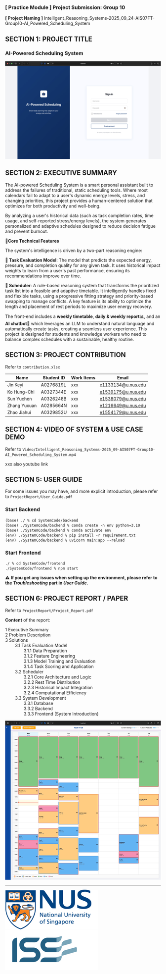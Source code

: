 ﻿### [ Practice Module ] Project Submission: Group 10

**[ Project Naming ]** Intelligent_Reasoning_Systems-2025_09_24-AIS07FT-Group10-AI_Powered_Scheduling_System



## **SECTION 1: PROJECT TITLE**

### **AI-Powered Scheduling System**

<img src="ProjectReport/Project_Report LaTeX/Images/System/cover.png" alt="Cover">



## **SECTION 2: EXECUTIVE SUMMARY**

The AI-powered Scheduling System is a smart personal assistant built to address the failures of traditional, static scheduling tools. Where most calendars fail to adapt to a user's dynamic energy levels, stress, and changing priorities, this project provides a human-centered solution that optimizes for both productivity and well-being.

By analyzing a user's historical data (such as task completion rates, time usage, and self-reported stress/energy levels), the system generates personalized and adaptive schedules designed to reduce decision fatigue and prevent burnout.

**🚀Core Technical Features**

The system's intelligence is driven by a two-part reasoning engine:

**🧠 Task Evaluation Model**: The model that predicts the expected energy, pressure, and completion quality for any given task. It uses historical impact weights to learn from a user's past performance, ensuring its recommendations improve over time.

**📅 Scheduler**: A rule-based reasoning system that transforms the prioritized task list into a feasible and adaptive timetable. It intelligently handles fixed and flexible tasks, using a progressive fitting strategy and priority-based swapping to manage conflicts. A key feature is its ability to optimize the length and placement of rest periods to maximize user energy recovery.

The front-end includes a **weekly timetable**, **daily & weekly report📊**, and an **AI chatbot💬** which leverages an LLM to understand natural language and automatically create tasks, creating a seamless user experience. This project is designed for students and knowledge workers who need to balance complex schedules with a sustainable, healthy routine.



## **SECTION 3: PROJECT CONTRIBUTION**

Refer to `contribution.xlsx`

| Name         | Student ID | Work Items | Email              |
|--------------|------------|------------|--------------------|
| Jin Keyi     | A0276819L  | xxx | e1133134@u.nus.edu |
| Ko Hung-Chi  | A0327344E  | xxx | e1539175@u.nus.edu |
| Sun Yuchen   | A0326248B  | xxx | e1538079@u.nus.edu |
| Zhang Yuxuan | A0285664N  | xxx | e1216649@u.nus.edu |
| Zhao Jiahui  | A0329852U  | xxx | e1554179@u.nus.edu |



## **SECTION 4: VIDEO OF SYSTEM & USE CASE DEMO**

Refer to `Video/Intelligent_Reasoning_Systems-2025_09-AIS07FT-Group10-AI_Powered_Scheduling_System.mp4`

xxx also youtube link



## **SECTION 5: USER GUIDE**

For some issues you may have, and more explicit introduction, please refer to `ProjectReport/User_Guide.pdf`

### Start Backend
    
```
(base) ./ % cd SystemCode/backend 
(base) ./SystemCode/backend % conda create -n env python=3.10 
(base) ./SystemCode/backend % conda activate env 
(env) ./SystemCode/backend % pip install -r requirement.txt 
(env) ./SystemCode/backend % uvicorn main:app --reload
```
    
### Start Frontend
        
```
./ % cd SystemCode/frontend 
./SystemCode/frontend % npm start
```

⚠️ **If you get any issues when setting up the environment, please refer to the *Troubleshooting* part in *User Guide*.**



## **SECTION 6: PROJECT REPORT / PAPER**

Refer to `ProjectReport/Project_Report.pdf`

**Content** of the report: 

1 Executive Summary <br>
2 Problem Description <br>
3 Solutions <br>
&emsp;&emsp; 3.1 Task Evaluation Model <br>
&emsp;&emsp;&emsp;&emsp; 3.1.1 Data Preparation <br>
&emsp;&emsp;&emsp;&emsp; 3.1.2 Feature Engineering <br>
&emsp;&emsp;&emsp;&emsp; 3.1.3 Model Training and Evaluation <br>
&emsp;&emsp;&emsp;&emsp; 3.1.4 Task Scoring and Application <br>
&emsp;&emsp; 3.2 Scheduler <br>
&emsp;&emsp;&emsp;&emsp; 3.2.1 Core Architecture and Logic <br>
&emsp;&emsp;&emsp;&emsp; 3.2.2 Rest Time Distribution <br>
&emsp;&emsp;&emsp;&emsp; 3.2.3 Historical Impact Integration <br>
&emsp;&emsp;&emsp;&emsp; 3.2.4 Computational Efficiency <br>
&emsp;&emsp; 3.3 System Development <br>
&emsp;&emsp;&emsp;&emsp; 3.3.1 Database <br>
&emsp;&emsp;&emsp;&emsp; 3.3.2 Backend <br>
&emsp;&emsp;&emsp;&emsp; 3.3.3 Frontend (System Introduction) <br>

<img src="/ProjectReport/Project_Report LaTeX/Images/System/ai_scheduling/aft_scheduling.jpeg" alt="Dashboard">


<hr>
<img src="ProjectReport/Project_Report LaTeX/Images/Logos/nus.png" alt="Cover">
<img src="ProjectReport/Project_Report LaTeX/Images/Logos/iss.png" alt="Cover">

